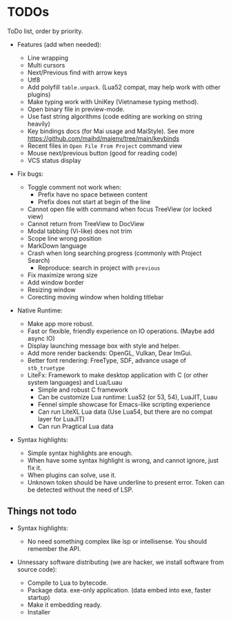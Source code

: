 # TODOs
ToDo list, order by priority.

- Features (add when needed):
    - Line wrapping
    - Multi cursors
    - Next/Previous find with arrow keys
    - Utf8
    - Add polyfill `table.unpack`. (Lua52 compat, may help work with other plugins)
    - Make typing work with UniKey (Vietnamese typing method).
    - Open binary file in preview-mode.
    - Use fast string algorithms (code editing are working on string heavily)
    - Key bindings docs (for Mai usage and MaiStyle). See more https://github.com/maihd/maienv/tree/main/keybinds
    - Recent files in `Open File From Project` command view
    - Mouse next/previous button (good for reading code)
    - VCS status display

- Fix bugs:
    - Toggle comment not work when:
        - Prefix have no space between content
        - Prefix does not start at begin of the line
    - Cannot open file with command when focus TreeView (or locked view)
    - Cannot return from TreeView to DocView
    - Modal tabbing (Vi-like) does not trim
    - Scope line wrong position
    - MarkDown language
    - Crash when long searching progress (commonly with Project Search)
        - Reproduce: search in project with `previous`
    - Fix maximize wrong size
    - Add window border
    - Resizing window
    - Corecting moving window when holding titlebar

- Native Runtime:
    - Make app more robust.
    - Fast or flexible, friendly experience on IO operations. (Maybe add async IO)
    - Display launching message box with style and helper.
    - Add more render backends: OpenGL, Vulkan, Dear ImGui.
    - Better font rendering: FreeType, SDF, advance usage of `stb_truetype`
    - LiteFx: Framework to make desktop application with C (or other system languages) and Lua/Luau
        - Simple and robust C framework
        - Can be customize Lua runtime: Lua52 (or 53, 54), LuaJIT, Luau
        - Fennel simple showcase for Emacs-like scripting experience
        - Can run LiteXL Lua data (Use Lua54, but there are no compat layer for LuaJIT)
        - Can run Pragtical Lua data

- Syntax highlights:
    - Simple syntax highlights are enough.
    - When have some syntax highlight is wrong, and cannot ignore, just fix it.
    - When plugins can solve, use it.
    - Unknown token should be have underline to present error. Token can be detected without the need of LSP.

## Things not todo

- Syntax highlights:
    - No need something complex like lsp or intellisense. You should remember the API.

- Unnessary software distributing (we are hacker, we install software from source code):
    - Compile to Lua to bytecode.
    - Package data. exe-only application. (data embed into exe, faster startup)
    - Make it embedding ready.
    - Installer
